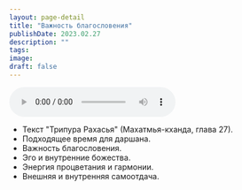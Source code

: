 ```yaml
---
layout: page-detail
title: "Важность благословения"
publishDate: 2023.02.27
description: ""
tags:
image:
draft: false
---
```


<audio title="2023.02.27 - Важность благословения.mp3" src="/upload/iblock/fad/fadb679f01e4cedb04811e78c1d68017.mp3" controls=""></audio>

* Текст "Трипура Рахасья" (Махатмья-кханда, глава 27).
* Подходящее время для даршана.
* Важность благословения.
* Эго и внутренние божества.
* Энергия процветания и гармонии.
* Внешняя и внутренняя самоотдача.

  
